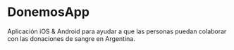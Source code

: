 # DonemosApp

Aplicación iOS & Android para ayudar a que las personas puedan colaborar con las donaciones de sangre en Argentina.
